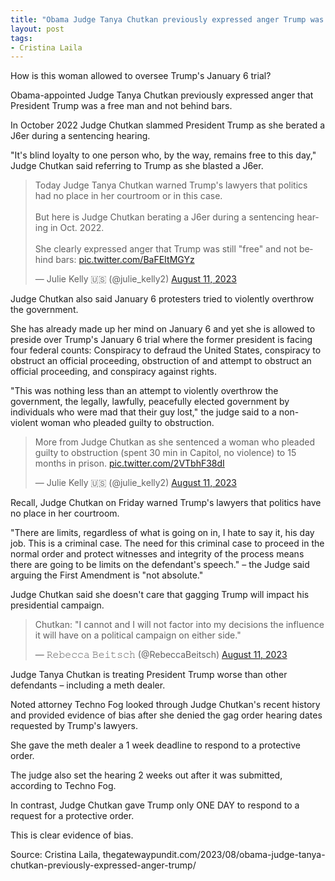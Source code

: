 ```yaml
---
title: "Obama Judge Tanya Chutkan previously expressed anger Trump was still 'free' and not behind bars"
layout: post
tags:
- Cristina Laila
---
```


How is this woman allowed to oversee Trump's January 6 trial?

Obama-appointed Judge Tanya Chutkan previously expressed anger that President Trump was a free man and not behind bars.

In October 2022 Judge Chutkan slammed President Trump as she berated a J6er during a sentencing hearing.

"It's blind loyalty to one person who, by the way, remains free to this day," Judge Chutkan said referring to Trump as she blasted a J6er.

<blockquote class="twitter-tweet"><p lang="en" dir="ltr">Today Judge Tanya Chutkan warned Trump&#39;s lawyers that politics had no place in her courtroom or in this case.<br><br>But here is Judge Chutkan berating a J6er during a sentencing hearing in Oct. 2022.<br><br>She clearly expressed anger that Trump was still &quot;free&quot; and not behind bars: <a href="https://t.co/BaFEItMGYz">pic.twitter.com/BaFEItMGYz</a></p>&mdash; Julie Kelly 🇺🇸 (@julie_kelly2) <a href="https://twitter.com/julie_kelly2/status/1690097151156629504?ref_src=twsrc%5Etfw">August 11, 2023</a></blockquote> <script async src="https://platform.twitter.com/widgets.js" charset="utf-8"></script>

Judge Chutkan also said January 6 protesters tried to violently overthrow the government.

She has already made up her mind on January 6 and yet she is allowed to preside over Trump's January 6 trial where the former president is facing four federal counts: Conspiracy to defraud the United States, conspiracy to obstruct an official proceeding, obstruction of and attempt to obstruct an official proceeding, and conspiracy against rights.

"This was nothing less than an attempt to violently overthrow the government, the legally, lawfully, peacefully elected government by individuals who were mad that their guy lost," the judge said to a non-violent woman who pleaded guilty to obstruction.

<blockquote class="twitter-tweet"><p lang="en" dir="ltr">More from Judge Chutkan as she sentenced a woman who pleaded guilty to obstruction (spent 30 min in Capitol, no violence) to 15 months in prison. <a href="https://t.co/2VTbhF38dI">pic.twitter.com/2VTbhF38dI</a></p>&mdash; Julie Kelly 🇺🇸 (@julie_kelly2) <a href="https://twitter.com/julie_kelly2/status/1690098878635188224?ref_src=twsrc%5Etfw">August 11, 2023</a></blockquote> <script async src="https://platform.twitter.com/widgets.js" charset="utf-8"></script>

Recall, Judge Chutkan on Friday warned Trump's lawyers that politics have no place in her courtroom.

"There are limits, regardless of what is going on in, I hate to say it, his day job. This is a criminal case. The need for this criminal case to proceed in the normal order and protect witnesses and integrity of the process means there are going to be limits on the defendant's speech." – the Judge said arguing the First Amendment is "not absolute."

Judge Chutkan said she doesn't care that gagging Trump will impact his presidential campaign.

<blockquote class="twitter-tweet"><p lang="en" dir="ltr">Chutkan: &quot;I cannot and I will not factor into my decisions the influence it will have on a political campaign on either side.&quot;</p>&mdash; 𝚁𝚎𝚋𝚎𝚌𝚌𝚊 𝙱𝚎𝚒𝚝𝚜𝚌𝚑 (@RebeccaBeitsch) <a href="https://twitter.com/RebeccaBeitsch/status/1690006608644907009?ref_src=twsrc%5Etfw">August 11, 2023</a></blockquote> <script async src="https://platform.twitter.com/widgets.js" charset="utf-8"></script>

Judge Tanya Chutkan is treating President Trump worse than other defendants – including a meth dealer.

Noted attorney Techno Fog looked through Judge Chutkan's recent history and provided evidence of bias after she denied the gag order hearing dates requested by Trump's lawyers.

She gave the meth dealer a 1 week deadline to respond to a protective order.

The judge also set the hearing 2 weeks out after it was submitted, according to Techno Fog.

In contrast, Judge Chutkan gave Trump only ONE DAY to respond to a request for a protective order.

This is clear evidence of bias.

Source: Cristina Laila, thegatewaypundit.com/2023/08/obama-judge-tanya-chutkan-previously-expressed-anger-trump/
